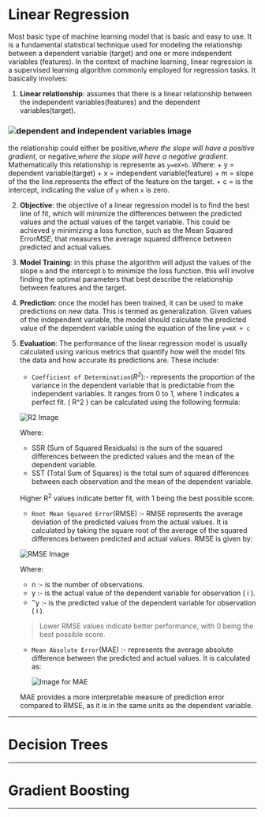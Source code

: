 # Linear Regression

Most basic type of machine learning model that is basic and easy to use. It is a fundamental statistical technique used for modeling the relationship between a dependent variable (target) and one or more independent variables (features). In the context of machine learning, linear regression is a supervised learning algorithm commonly employed for regression tasks. It basically involves:

1. **Linear relationship**: assumes that there is a linear relationship between the independent variables(features) and the dependent variables(target). 
### ![dependent and independent variables image]()
the relationship could either be positive,*where the slope will have a positive gradient*, or negative,*where the slope will have a negative gradient*.
Mathematically this relationship is represente as `y=mX+b`. Where:
	+ y = dependent variable(target) 
	+ x = independent variable(feature)
	+ m = slope of the the line.represents the effect of the feature on the target.
	+ c = is the intercept, indicating the value of `y` when `x` is zero.

2. **Objective**: the objective of a linear regression model is to find the best line of fit, which will minimize the differences between the predicted values and the actual values of the target variable. This could be achieved y minimizing a loss function, such as the Mean Squared Error*MSE*, that measures the average squared diffrence between predicted and actual values.

3. **Model Training**: in this phase the algorithm will adjust the values of the slope `m` and the intercept `b` to minimize the loss function. this will involve finding the optimal parameters that best describe the relationship between features and the target.

4. **Prediction**: once the model has been trained, it can be used to make predictions on new data. This is termed as generalization. Given values of the independent variable, the model should calculate the predicted value of the dependent variable using the equation of the line `y=mX + c` 

5. **Evaluation**: The performance of the linear regression model is usually calculated using various metrics that quantify how well the model fits the data and how accurate its predictions are. These include:
	+ `Coefficient of Determination`(*R<sup>2</sup>*):- represents the proportion of the variance in the dependent variable that is predictable from the independent variables. It ranges from 0 to 1, where 1 indicates a perfect fit. \( R^2 \) can be calculated using the following formula:

   ![R<sup>2</sup> Image]()

   Where:
   - SSR (Sum of Squared Residuals) is the sum of the squared differences between the predicted values and the mean of the dependent variable.
   - SST (Total Sum of Squares) is the total sum of squared differences between each observation and the mean of the dependent variable.

   Higher R<sup>2</sup> values indicate better fit, with 1 being the best possible score.

	+ `Root Mean Squared Error`(RMSE) :- RMSE represents the average deviation of the predicted values from the actual values. It is calculated by taking the square root of the average of the squared differences between predicted and actual values. RMSE is given by:

   ![RMSE Image]()

   Where:
   + n :- is the number of observations.
   + y :- is the actual value of the dependent variable for observation \( i \).
   + <sup>~</sup>y :- is the predicted value of the dependent variable for observation \( i \).

	>Lower RMSE values indicate better performance, with 0 being the best possible score.

	+ `Mean Absolute Error`(MAE) :- represents the average absolute difference between the predicted and actual values. It is calculated as:
		
		![Image for MAE]()

   MAE provides a more interpretable measure of prediction error compared to RMSE, as it is in the same units as the dependent variable.

----------

# Decision Trees

------------

# Gradient Boosting

----------
